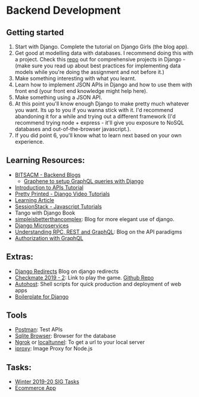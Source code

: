 # Backend Development

## Getting started

1. Start with Django. Complete the tutorial on Django Girls (the blog app).
2. Get good at modelling data with databases. I recommend doing this with a project. Check this [repo](https://github.com/dush-t/dvm-assignments) out for comprehensive projects in Django - (make sure you read up about best practices for implementing data models while you're doing the assignment and not before it.)
3. Make something interesting with what you learnt.
4. Learn how to implement JSON APIs in Django and how to use them with front end (your front end knowledge might help here).
5. Make something using a JSON API.
6. At this point you'll know enough Django to make pretty much whatever you want. Its up to you if you wanna stick with it. I'd recommend abandoning it for a while and trying out a different framework (I'd recommend trying node + express - it'll give you exposure to NoSQL databases and out-of-the-browser javascript.).
7. If you did point 6, you'll know what to learn next based on your own experience.

## Learning Resources:
- [BITSACM - Backend Blogs](https://blog.bitsacm.in/tag/backend/)
    - [Graphene to setup GraphQL queries with Django](https://blog.bitsacm.in/using-graphql-with-diango/)
- [Introduction to APIs Tutorial](https://zapier.com/learn/apis/chapter-1-introduction-to-apis/)
- [Pretty Printed - Django Video Tutorials](https://www.youtube.com/playlist?list=PLXmMXHVSvS-DQfOsQdXkzEZyD0Vei7PKf)
- [Learning Article](https://github.com/bitsacm/learning-articles/blob/master/django.md)
- [SessionStack - Javascript Tutorials](https://blog.sessionstack.com/tagged/tutorial)
- Tango with Django Book
- [simpleisbetterthancomplex](https://simpleisbetterthancomplex.com/): Blog for more elegant use of django.
- [Django Microservices](https://www.elastic.co/videos/django-microservices-made-easy-by-paul-hallett)
- [Understanding RPC, REST and GraphQL](https://apisyouwonthate.com/blog/understanding-rpc-rest-and-graphql/): Blog on the API paradigms
- [Authorization with GraphQL](https://jkettmann.com/authorization-with-graphql-and-custom-directives/)

## Extras:
- [Django Redirects](https://realpython.com/django-redirects/) Blog on django redirects
- [Checkmate 2019 - 2](http://checkmate2019.herokuapp.com): Link to play the game. [Github Repo](https://github.com/ashryaagr/Checkmate-2019-2)
- [Autohost](http://github.com/dush-t/autohost): Shell scripts for quick production and deployment of web apps
- [Boilerplate for Django](https://github.com/anshalshukla/Cookiecutter_Django)

## Tools
- [Postman](https://www.postman.com/): Test APIs
- [Sqlite Browser](https://sqlitebrowser.org/): Browser for the database
- [Ngrok](https://ngrok.com/) or [localtunnel](https://localtunnel.github.io/www/): To get a url to your local server
- [iproxy](https://www.npmjs.com/package/iproxy): Image Proxy for Node.js

## Tasks:
- [Winter 2019-20 SIG Tasks](https://github.com/ashryaagr/Winter-SIG)
- [Ecommerce App](https://github.com/dush-t/dvm-assignments/blob/master/back-end/django/ecommerce-app/README.md)
